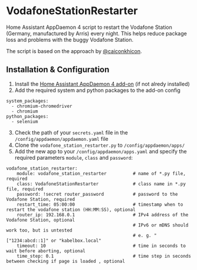 # VodafoneStationRestarter

Home Assistant AppDaemon 4 script to restart the Vodafone Station (Germany, manufactured by Arris) every night. 
This helps reduce package loss and problems with the buggy Vodafone Station. 

The script is based on the approach by [@caiconkhicon][caiconkhicon].

## Installation & Configuration

1. Install the [Home Assistant AppDaemon 4 add-on][appdaemon4] (if not alredy installed)
2. Add the required system and python packages to the add-on config
```
system_packages:
  - chromium-chromedriver
  - chromium
python_packages:
  - selenium
```
3. Check the path of your `secrets.yaml` file in the `/config/appdaemon/appdaemon.yaml` file
4. Clone the `vodafone_station_restarter.py` to `/config/appdaemon/apps/`
5. Add the new app to your `/config/appdaemon/apps.yaml` and specify the required parameters `module`, `class` and `password`:
```
vodafone_station_restarter:
    module: vodafone_station_restarter          # name of *.py file, required
    class: VodafoneStationRestarter             # class name in *.py file, required
    password: !secret router_password           # password to the Vodafone Station, required
    restart_time: 05:00:00                      # timestamp when to restart the vodafone station (HH:MM:SS), optional
    router_ip: 192.168.0.1                      # IPv4 address of the Vodafone Station, optional
                                                # IPv6 or mDNS should work too, but is untested
                                                # e. g. "["1234:abcd::1]" or "kabelbox.local"
    timeout: 10                                 # time in seconds to wait before aborting, optional
    time_step: 0.1                              # time step in seconds between checking if page is loaded , optional
```

[caiconkhicon]: https://github.com/caiconkhicon/vodafone-station-restart
[appdaemon4]: https://github.com/hassio-addons/repository/tree/master/appdaemon
